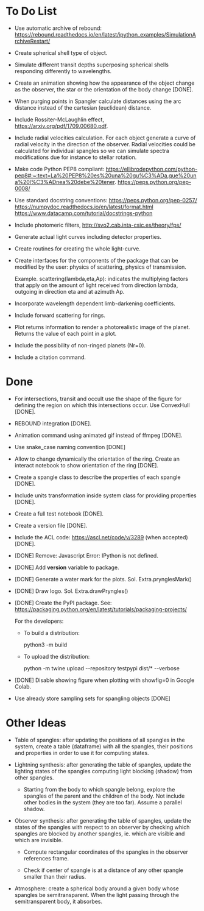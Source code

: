 To Do List
==========

- Use automatic archive of rebound:
  https://rebound.readthedocs.io/en/latest/ipython_examples/SimulationArchiveRestart/

- Create spherical shell type of object.

- Simulate different transit depths superposing spherical shells
  responding differently to wavelengths.

- Create an animation showing how the appearance of the object change
  as the observer, the star or the orientation of the body change [DONE].

- When purging points in Spangler calculate distances using the arc
  distance instead of the cartesian (euclidean) distance.

- Include Rossiter-McLaughlin effect, https://arxiv.org/pdf/1709.00680.pdf.

- Include radial velocities calculation.  For each object generate a
  curve of radial velocity in the direction of the observer.  Radial
  velocities could be calculated for individual spangles so we can
  simulate spectra modifications due for instance to stellar rotation.

- Make code Python PEP8 compliant:
  https://ellibrodepython.com/python-pep8#:~:text=La%20PEP8%20es%20una%20gu%C3%ADa,que%20una%20l%C3%ADnea%20debe%20tener.
  https://peps.python.org/pep-0008/

- Use standard docstring conventions:
  https://peps.python.org/pep-0257/
  https://numpydoc.readthedocs.io/en/latest/format.html
  https://www.datacamp.com/tutorial/docstrings-python

- Include photomeric filters, http://svo2.cab.inta-csic.es/theory/fps/

- Generate actual light curves including detector properties.

- Create routines for creating the whole light-curve.

- Create interfaces for the components of the package that can be
  modified by the user: physics of scattering, physics of
  transmission.

  Example. scattering(lambda,eta,Ap): indicates the multiplying factors
  that apply on the amount of light received from direction lambda,
  outgoing in direction eta and at azimuth Ap.

- Incorporate wavelength dependent limb-darkening coefficients.

- Include forward scattering for rings.

- Plot returns information to render a photorealistic image of the
  planet.  Returns the value of each point in a plot.

- Include the possibility of non-ringed planets (Nr=0).

- Include a citation command.

Done
====

- For intersections, transit and occult use the shape of the figure
  for defining the region on which this intersections occur. Use
  ConvexHull [DONE].

- REBOUND integration [DONE].

- Animation command using animated gif instead of ffmpeg [DONE].

- Use snake_case naming convention [DONE]

- Allow to change dynamically the orientation of the ring. Create an
  interact notebook to show orientation of the ring [DONE].

- Create a spangle class to describe the properties of each spangle
  [DONE].

- Include units transformation inside system class for providing
  properties [DONE].

- Create a full test notebook [DONE].

- Create a version file [DONE]. 

- Include the ACL code: https://ascl.net/code/v/3289 (when accepted) [DONE].

- [DONE] Remove: Javascript Error: IPython is not defined.

- [DONE] Add __version__ variable to package.

- [DONE] Generate a water mark for the plots.
  Sol. Extra.prynglesMark()

- [DONE] Draw logo.
  Sol. Extra.drawPryngles()

- [DONE] Create the PyPI package.  See:
  https://packaging.python.org/en/latest/tutorials/packaging-projects/

  For the developers:

  - To build a distribution:

    python3 -m build
  
  - To upload the distribution:
  
    python -m twine upload --repository testpypi dist/* --verbose

- [DONE] Disable showing figure when plotting with showfig=0 in Google Colab.

- Use already store sampling sets for spangling objects [DONE]

Other Ideas
===========

- Table of spangles: after updating the positions of all spangles in
  the system, create a table (dataframe) with all the spangles, their
  positions and properties in order to use it for computing states.

- Lightning synthesis: after generating the table of spangles, update
  the lighting states of the spangles computing light blocking
  (shadow) from other spangles.

  - Starting from the body to which spangle belong, explore the
    spangles of the parent and the children of the body.  Not include
    other bodies in the system (they are too far). Assume a parallel
    shadow.

- Observer synthesis: after generating the table of spangles, update
  the states of the spangles with respect to an observer by checking
  which spangles are blocked by another spangles, ie. which are
  visible and which are invisible.

  - Compute rectangular coordinates of the spangles in the observer
    references frame.

  - Check if center of spangle is at a distance of any other spangle
    smaller than their radius.

- Atmosphere: create a spherical body around a given body whose
  spangles be semitransparent.  When the light passing through the
  semitransparent body, it absorbes.

